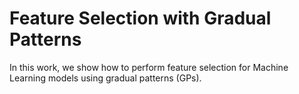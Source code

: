 # Feature Selection with Gradual Patterns

In this work, we show how to perform feature selection for Machine Learning models using gradual patterns (GPs).
